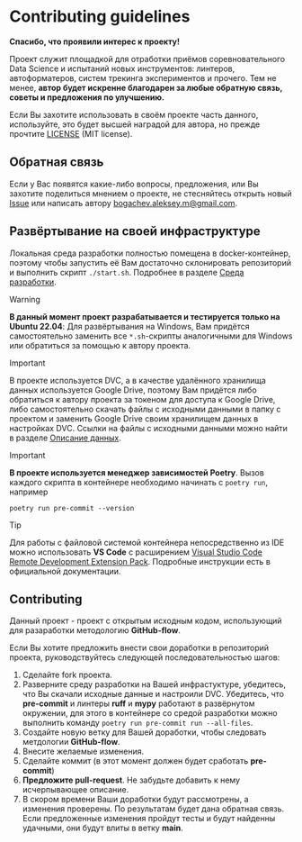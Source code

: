 # Contributing guidelines

**Спасибо, что проявили интерес к проекту!**

Проект служит площадкой для отработки приёмов соревновательного Data Science и
испытаний новых инструментов: линтеров, автоформатеров, систем трекинга
экспериментов и прочего. Тем не менее, **автор будет искренне благодарен за
любые обратную связь, советы и предложения по улучшению.**

Если Вы захотите использовать в своём проекте часть данного, используйте,
это будет высшей наградой для автора, но прежде прочтите [LICENSE](/LICENSE)
(MIT license).

## Обратная связь

Если у Вас появятся какие-либо вопросы, предложения, или Вы захотите поделиться
мнением о проекте, не стесняйтесь открыть новый
[Issue](https://github.com/AlekseiBogachev/competitive_ds_cource_prj/issues)
или написать автору
[bogachev.aleksey.m@gmail.com](mailto:bogachev.aleksey.m@gmail.com).

## Развёртывание на своей инфраструктуре

Локальная среда разработки полностью помещена в docker-контейнер, поэтому чтобы
запустить её Вам достаточно склонировать репозиторий и выполнить скрипт
`./start.sh`. Подробнее в разделе
[Среда разработки](docs/development_environment.md).

> [!WARNING]
> **В данный момент проект разрабатывается и тестируется только на Ubuntu 22.04**:
> Для развёртывания на Windows, Вам придётся самостоятельно заменить все
> `*.sh`-скрипты аналогичными для Windows или обратиться за помощью к автору
> проекта.

> [!IMPORTANT]
> В проекте используется DVC, а в качестве удалённого хранилища данных
> используется Google Drive, поэтому Вам придётся либо обратиться к автору
> проекта за токеном для доступа к Google Drive, либо самостоятельно скачать
> файлы с исходными данными в папку с проектом и заменить Google Drive своим
> хранилищем данных в настройках DVC. Ссылки на файлы с исходными данными можно
> найти в разделе [Описание данных](docs/data_description.md).

> [!IMPORTANT]
> **В проекте используется менеджер зависимостей Poetry**.
> Вызов каждого скрипта в контейнере необходимо начинать с `poetry run`,
> например
>
> ```shell
> poetry run pre-commit --version
> ```

> [!TIP]
> Для работы с файловой системой контейнера непосредственно из IDE можно
> использовать **VS Code** с расширением
> [Visual Studio Code Remote Development Extension Pack](https://marketplace.visualstudio.com/items?itemName=ms-vscode-remote.vscode-remote-extensionpack).
> Подробные инструкции есть в официальной документации.

## Contributing

Данный проект - проект с открытым исходным кодом, использующий для разаработки
методологию **GitHub-flow**.

Если Вы хотите предложить внести свои доработки в репозиторий проекта,
руководствуйтесь следующей последовательностью шагов:

1. Сделайте fork проекта.
2. Разверните среду разработки на Вашей инфрастуктуре, убедитесь, что Вы
   скачали исходные данные и настроили DVC. Убедитесь, что **pre-commit** и
   линтеры **ruff** и **mypy** работают в развёрнутом окружении, для этого
   в контейнере со средой разработки можно выполнить команду
   `poetry run pre-commit run --all-files`.
3. Создайте новую ветку для Вашей доработки, чтобы следовать метдологии
   **GitHub-flow**.
4. Внесите желаемые изменения.
5. Сделайте коммит (в этот момент должен будет сработать **pre-commit**)
6. **Предложите pull-request**. Не забудьте добавить к нему исчерпывающее
   описание.
7. В скором времени Ваши доработки будут рассмотрены, а изменения проверены.
   По результатам будет дана обратная связь. Если предложенные изменения пройдут
   тесты и будут найденны удачными, они будут влиты в ветку **main**.
